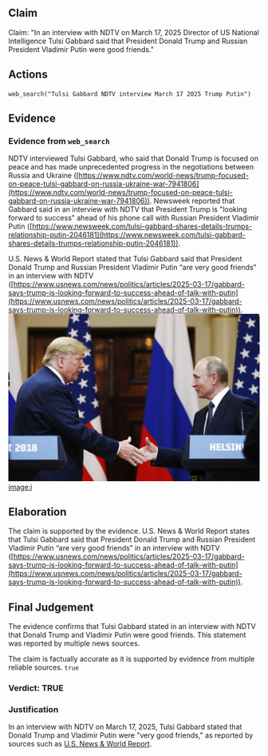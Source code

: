 ## Claim
Claim: "In an interview with NDTV on March 17, 2025 Director of US National Intelligence Tulsi Gabbard said that President Donald Trump and Russian President Vladimir Putin were good friends."

## Actions
```
web_search("Tulsi Gabbard NDTV interview March 17 2025 Trump Putin")
```

## Evidence
### Evidence from `web_search`
NDTV interviewed Tulsi Gabbard, who said that Donald Trump is focused on peace and has made unprecedented progress in the negotiations between Russia and Ukraine ([https://www.ndtv.com/world-news/trump-focused-on-peace-tulsi-gabbard-on-russia-ukraine-war-7941806](https://www.ndtv.com/world-news/trump-focused-on-peace-tulsi-gabbard-on-russia-ukraine-war-7941806)). Newsweek reported that Gabbard said in an interview with NDTV that President Trump is "looking forward to success" ahead of his phone call with Russian President Vladimir Putin ([https://www.newsweek.com/tulsi-gabbard-shares-details-trumps-relationship-putin-2046181](https://www.newsweek.com/tulsi-gabbard-shares-details-trumps-relationship-putin-2046181)).

U.S. News & World Report stated that Tulsi Gabbard said that President Donald Trump and Russian President Vladimir Putin “are very good friends” in an interview with NDTV ([https://www.usnews.com/news/politics/articles/2025-03-17/gabbard-says-trump-is-looking-forward-to-success-ahead-of-talk-with-putin](https://www.usnews.com/news/politics/articles/2025-03-17/gabbard-says-trump-is-looking-forward-to-success-ahead-of-talk-with-putin)). ![image 1416](media/2025-08-06_19-27-1754508465-724598.jpg) <image:i>


## Elaboration
The claim is supported by the evidence. U.S. News & World Report states that Tulsi Gabbard said that President Donald Trump and Russian President Vladimir Putin “are very good friends” in an interview with NDTV ([https://www.usnews.com/news/politics/articles/2025-03-17/gabbard-says-trump-is-looking-forward-to-success-ahead-of-talk-with-putin](https://www.usnews.com/news/politics/articles/2025-03-17/gabbard-says-trump-is-looking-forward-to-success-ahead-of-talk-with-putin)).


## Final Judgement
The evidence confirms that Tulsi Gabbard stated in an interview with NDTV that Donald Trump and Vladimir Putin were good friends. This statement was reported by multiple news sources.

The claim is factually accurate as it is supported by evidence from multiple reliable sources. `true`

### Verdict: TRUE

### Justification
In an interview with NDTV on March 17, 2025, Tulsi Gabbard stated that Donald Trump and Vladimir Putin were "very good friends," as reported by sources such as [U.S. News & World Report](https://www.usnews.com/news/politics/articles/2025-03-17/gabbard-says-trump-is-looking-forward-to-success-ahead-of-talk-with-putin).
